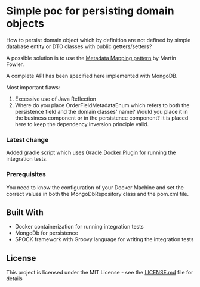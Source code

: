 # Simple poc for persisting domain objects

How to persist domain object which by definition are not defined by simple database entity or DTO classes with public getters/setters? 

A possible solution is to use the [Metadata Mapping pattern](https://martinfowler.com/eaaCatalog/metadataMapping.html) by Martin Fowler.

A complete API has been specified here implemented with MongoDB. 

Most important flaws:

1. Excessive use of Java Reflection
2. Where do you place OrderFieldMetadataEnum which refers to both the persistence field and the domain classes' name? Would you place it in the business component or in the persistence component? It is placed here to keep the dependency inversion principle valid.

### Latest change

Added gradle script which uses [Gradle Docker Plugin](https://bmuschko.github.io/gradle-docker-plugin/) for running the integration tests.



### Prerequisites

You need to know the configuration of your Docker Machine and set the correct values in both the MongoDbRepository class and the pom.xml file.


## Built With

* Docker containerization for running integration tests 
* MongoDb for persistence
* SPOCK framework with Groovy language for writing the integration tests


## License

This project is licensed under the MIT License - see the [LICENSE.md](LICENSE.md) file for details
